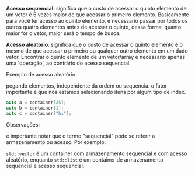 **Acesso sequencial**: significa que o custo de acessar o quinto elemento de um vetor é 5 vezes maior de que acessar o primeiro elemento.
Basicamente para você ter acesso ao quinto elemento, é necessario passar por todos os outros quatro elementos antes de acessar o quinto,
dessa forma, quanto maior for o vetor, maior será o tempo de busca.

**Acesso aleatório**: significa que o custo de acessar o quinto elemento é o mesmo de que acessar o primeiro ou qualquer outro elemento 
em um dado vetor. Encontrar o quinto elemento de um vetor/array é necessario apenas uma 'operação', ao contrário do acesso sequencial.


Exemplo de acesso aleatório:

pegando elementos, independente da ordem ou sequencia.
o fator importante é que nós estamos selecionando itens por algum tipo de index.

```cpp
auto a = container[25];
auto b = container[1];
auto c = container["hi"];
```

Observações:

é importante notar que o termo "sequencial" pode se referir a armazenamento ou acesso. Por exemplo:

`std::vector` é um container com armazenamento sequencial e com acesso aleatório, enquanto `std::list` é um container
de armazenamento sequencial e acesso sequencial. 
